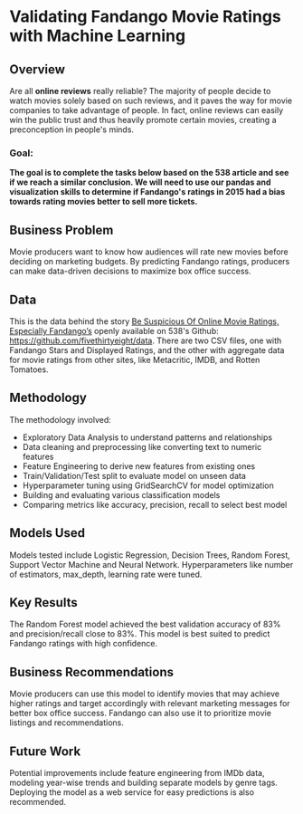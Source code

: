 
# Validating Fandango Movie Ratings with Machine Learning

## Overview

Are all **online reviews** really reliable? The majority of people decide to watch movies solely based on such reviews, and it paves the way for movie companies to take advantage of people. In fact, online reviews can easily win the public trust and thus heavily promote certain movies, creating a preconception in people's minds. 

### Goal:

**The goal is to complete the tasks below based on the 538 article and see if we reach a similar conclusion. We will need to use our pandas and visualization skills to determine if Fandango's ratings in 2015 had a bias towards rating movies better to sell more tickets.**


## Business Problem 

Movie producers want to know how audiences will rate new movies before deciding on marketing budgets. By predicting Fandango ratings, producers can make data-driven decisions to maximize box office success.

## Data

This is the data behind the story [Be Suspicious Of Online Movie Ratings, Especially Fandango’s](http://fivethirtyeight.com/features/fandango-movies-ratings/) openly available on 538's Github: https://github.com/fivethirtyeight/data. There are two CSV files, one with Fandango Stars and Displayed Ratings, and the other with aggregate data for movie ratings from other sites, like Metacritic, IMDB, and Rotten Tomatoes.

## Methodology

The methodology involved:

- Exploratory Data Analysis to understand patterns and relationships
- Data cleaning and preprocessing like converting text to numeric features  
- Feature Engineering to derive new features from existing ones
- Train/Validation/Test split to evaluate model on unseen data
- Hyperparameter tuning using GridSearchCV for model optimization
- Building and evaluating various classification models
- Comparing metrics like accuracy, precision, recall to select best model

## Models Used

Models tested include Logistic Regression, Decision Trees, Random Forest, Support Vector Machine and Neural Network. Hyperparameters like number of estimators, max_depth, learning rate were tuned.

## Key Results

The Random Forest model achieved the best validation accuracy of 83% and precision/recall close to 83%. This model is best suited to predict Fandango ratings with high confidence.

## Business Recommendations

Movie producers can use this model to identify movies that may achieve higher ratings and target accordingly with relevant marketing messages for better box office success. Fandango can also use it to prioritize movie listings and recommendations.

## Future Work

Potential improvements include feature engineering from IMDb data, modeling year-wise trends and building separate models by genre tags. Deploying the model as a web service for easy predictions is also recommended.
